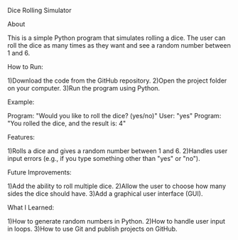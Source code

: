 Dice Rolling Simulator

About

This is a simple Python program that simulates rolling a dice. The user can roll the dice as many times as they want and see a random number between 1 and 6.

How to Run:

1)Download the code from the GitHub repository.
2)Open the project folder on your computer.
3)Run the program using Python.

Example:

Program: "Would you like to roll the dice? (yes/no)"
User: "yes"
Program: "You rolled the dice, and the result is: 4"

Features:

1)Rolls a dice and gives a random number between 1 and 6.
2)Handles user input errors (e.g., if you type something other than "yes" or "no").

Future Improvements:

1)Add the ability to roll multiple dice.
2)Allow the user to choose how many sides the dice should have.
3)Add a graphical user interface (GUI).

What I Learned:

1)How to generate random numbers in Python.
2)How to handle user input in loops.
3)How to use Git and publish projects on GitHub.
